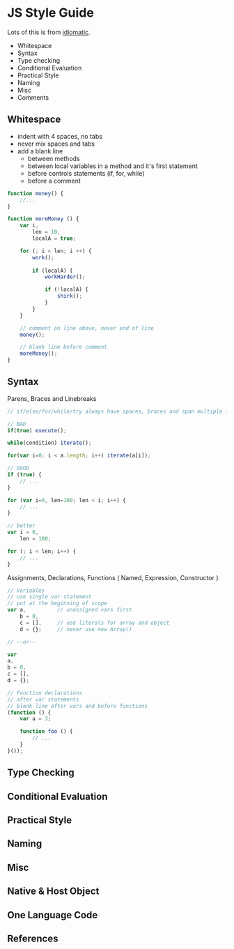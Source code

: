 # JS Style Guide

Lots of this is from [idiomatic][1].

* Whitespace
* Syntax
* Type checking
* Conditional Evaluation
* Practical Style
* Naming
* Misc
* Comments

## Whitespace

* indent with 4 spaces, no tabs
* never mix spaces and tabs
* add a blank line
    * between methods
    * between local variables in a method and it's first statement
    * before controls statements (if, for, while)
    * before a comment


```javascript
function money() {
    //...
}

function moreMoney () {
    var i,
        len = 10,
        localA = true;

    for (; i < len; i ++) {
        work();
        
        if (localA) {
            workHarder();

            if (!localA) {
                shirk();
            }
        }
    }

    // comment on line above, never end of line
    money();

    // blank line before comment
    moreMoney();
}
```

## Syntax

Parens, Braces and Linebreaks

```javascript
// if/else/for/while/try always have spaces, braces and span multiple lines

// BAD
if(true) execute();

while(condition) iterate();

for(var i=0; i < a.length; i++) iterate(a[i]);

// GOOD
if (true) {
    // ...
}

for (var i=0, len=100; len < i; i++) {
    // ...
}

// better
var i = 0,
    len = 100;

for (; i < len; i++) {
    // ...
}
```

Assignments, Declarations, Functions ( Named, Expression, Constructor )

```javascript
// Variables
// use single var statement
// put at the beginning of scope
var a,          // unassigned vars first
    b = 0,
    c = [],     // use literals for array and object
    d = {};     // never use new Array()

// --or--

var
a,
b = 0,
c = [],
d = {};

// Function declarations
// after var statements
// blank line after vars and before functions
(function () {
    var a = 3;

    function foo () {
        // ...
    }
}());

```

## Type Checking



## Conditional Evaluation



## Practical Style



## Naming



## Misc



## Native &amp; Host Object



## One Language Code



## References

[1]: https://github.com/rwldrn/idiomatic.js
[2]: http://contribute.jquery.org/style-guide/js/
[3]: http://dojotoolkit.org/community/styleGuide
[4]: http://javascript.crockford.com/code.html

